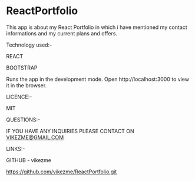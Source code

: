 # ReactPortfolio

This app is about my React Portfolio in which i have mentioned my contact informations and my current plans and offers.

Technology used:-

 REACT

 BOOTSTRAP


 Runs the app in the development mode.
Open http://localhost:3000 to view it in the browser.


LICENCE:-

MIT

QUESTIONS:-

IF YOU HAVE ANY INQUIRIES PLEASE CONTACT ON VIKEZME@GMAIL.COM

LINKS:-

GITHUB - vikezme

https://github.com/vikezme/ReactPortfolio.git

